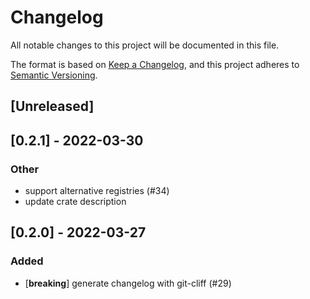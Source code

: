 # Changelog
All notable changes to this project will be documented in this file.

The format is based on [Keep a Changelog](https://keepachangelog.com/en/1.0.0/),
and this project adheres to [Semantic Versioning](https://semver.org/spec/v2.0.0.html).

## [Unreleased]

## [0.2.1] - 2022-03-30

### Other
- support alternative registries (#34)
- update crate description

## [0.2.0] - 2022-03-27

### Added
- [**breaking**] generate changelog with git-cliff (#29)
